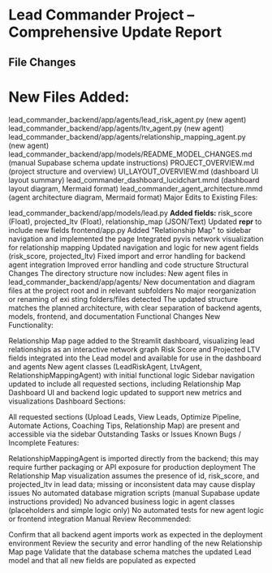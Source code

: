 # Lead Commander Project – Comprehensive Update Report
## **File Changes**
# **New Files Added:**

lead_commander_backend/app/agents/lead_risk_agent.py (new agent)
lead_commander_backend/app/agents/ltv_agent.py (new agent)
lead_commander_backend/app/agents/relationship_mapping_agent.py (new agent)
lead_commander_backend/app/models/README_MODEL_CHANGES.md (manual Supabase schema update instructions)
PROJECT_OVERVIEW.md (project structure and overview)
UI_LAYOUT_OVERVIEW.md (dashboard UI layout summary)
lead_commander_dashboard_lucidchart.mmd (dashboard layout diagram, Mermaid format)
lead_commander_agent_architecture.mmd (agent architecture diagram, Mermaid format)
Major Edits to Existing Files:

lead_commander_backend/app/models/lead.py
**Added fields:** risk_score (Float), projected_ltv (Float), relationship_map (JSON/Text)
Updated __repr__ to include new fields
frontend/app.py
Added "Relationship Map" to sidebar navigation and implemented the page
Integrated pyvis network visualization for relationship mapping
Updated navigation and logic for new agent fields (risk_score, projected_ltv)
Fixed import and error handling for backend agent integration
Improved error handling and code structure
Structural Changes
The directory structure now includes:
New agent files in lead_commander_backend/app/agents/
New documentation and diagram files at the project root and in relevant subfolders
No major reorganization or renaming of exi
sting folders/files detected
The updated structure matches the planned architecture, with clear separation of backend agents, models, frontend, and documentation
Functional Changes
New Functionality:

Relationship Map page added to the Streamlit dashboard, visualizing lead relationships as an interactive network graph
Risk Score and Projected LTV fields integrated into the Lead model and available for use in the dashboard and agents
New agent classes (LeadRiskAgent, LtvAgent, RelationshipMappingAgent) with initial functional logic
Sidebar navigation updated to include all requested sections, including Relationship Map
Dashboard UI and backend logic updated to support new metrics and visualizations
Dashboard Sections:

All requested sections (Upload Leads, View Leads, Optimize Pipeline, Automate Actions, Coaching Tips, Relationship Map) are present and accessible via the sidebar
Outstanding Tasks or Issues
Known Bugs / Incomplete Features:

RelationshipMappingAgent is imported directly from the backend; this may require further packaging or API exposure for production deployment
The Relationship Map visualization assumes the presence of id, risk_score, and projected_ltv in lead data; missing or inconsistent data may cause display issues
No automated database migration scripts (manual Supabase update instructions provided)
No advanced business logic in agent classes (placeholders and simple logic only)
No automated tests for new agent logic or frontend integration
Manual Review Recommended:

Confirm that all backend agent imports work as expected in the deployment environment
Review the security and error handling of the new Relationship Map page
Validate that the database schema matches the updated Lead model and that all new fields are populated as expected